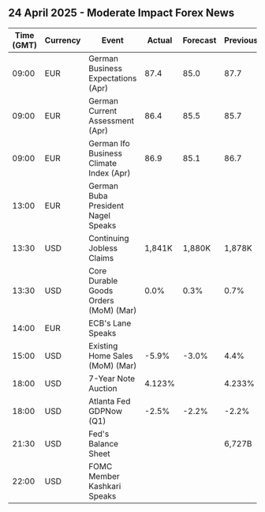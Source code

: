 ## 24 April 2025 - Moderate Impact Forex News

| Time (GMT) | Currency | Event | Actual | Forecast | Previous |
|------|----------|-------|--------|----------|----------|
| 09:00 | EUR | German Business Expectations (Apr) | 87.4 | 85.0 | 87.7 |
| 09:00 | EUR | German Current Assessment (Apr) | 86.4 | 85.5 | 85.7 |
| 09:00 | EUR | German Ifo Business Climate Index (Apr) | 86.9 | 85.1 | 86.7 |
| 13:00 | EUR | German Buba President Nagel Speaks |  |  |  |
| 13:30 | USD | Continuing Jobless Claims | 1,841K | 1,880K | 1,878K |
| 13:30 | USD | Core Durable Goods Orders (MoM) (Mar) | 0.0% | 0.3% | 0.7% |
| 14:00 | EUR | ECB's Lane Speaks |  |  |  |
| 15:00 | USD | Existing Home Sales (MoM) (Mar) | -5.9% | -3.0% | 4.4% |
| 18:00 | USD | 7-Year Note Auction | 4.123% |  | 4.233% |
| 18:00 | USD | Atlanta Fed GDPNow (Q1) | -2.5% | -2.2% | -2.2% |
| 21:30 | USD | Fed's Balance Sheet |  |  | 6,727B |
| 22:00 | USD | FOMC Member Kashkari Speaks |  |  |  |
